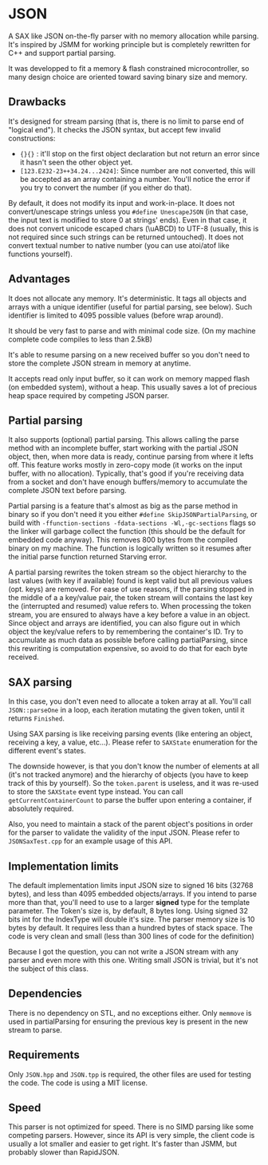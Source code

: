 # JSON
A SAX like JSON on-the-fly parser with no memory allocation while parsing.
It's inspired by JSMM for working principle but is completely rewritten for C++ and support partial parsing.
 
It was developped to fit a memory & flash constrained microcontroller, so many design choice are oriented toward saving binary size and memory.

## Drawbacks
It's designed for stream parsing (that is, there is no limit to parse end of "logical end").
It checks the JSON syntax, but accept few invalid constructions:

 - `{}{}` : it'll stop on the first object declaration but not return an error since it hasn't seen the other object yet.
 - `[123.E232-23++34.24...2424]`: Since number are not converted, this will be accepted as an array containing a number. You'll notice the error if you try to convert the number (if you either do that).
 
By default, it does not modify its input and work-in-place.
It does not convert/unescape strings unless you `#define UnescapeJSON` (in that case, the input text is modified to store 0 at strings' ends).
Even in that case, it does not convert unicode escaped chars (\uABCD) to UTF-8 (usually, this is not required since such strings can be returned untouched).
It does not convert textual number to native number (you can use atoi/atof like functions yourself).

## Advantages

It does not allocate any memory. It's deterministic.
It tags all objects and arrays with a unique identifier (useful for partial parsing, see below).
Such identifier is limited to 4095 possible values (before wrap around).


It should be very fast to parse and with minimal code size.
(On my machine complete code compiles to less than 2.5kB)

It's able to resume parsing on a new received buffer so you don't need to store the complete JSON stream in memory at anytime.

It accepts read only input buffer, so it can work on memory mapped flash (on embedded system), without a heap.
This usually saves a lot of precious heap space required by competing JSON parser.

## Partial parsing
It also supports (optional) partial parsing.
This allows calling the parse method with an incomplete buffer, start working with the partial JSON object, then, when more data is ready, continue parsing from where it lefts off.
This feature works mostly in zero-copy mode (it works on the input buffer, with no allocation).
Typically, that's good if you're receiving data from a socket and don't have enough buffers/memory to accumulate the complete JSON text before parsing.
 

Partial parsing is a feature that's almost as big as the parse method in binary so if you don't need it you either `#define SkipJSONPartialParsing`, or build with `-ffunction-sections -fdata-sections -Wl,-gc-sections` flags so the linker will garbage collect the function (this should be the default for embedded code anyway).
This removes 800 bytes from the compiled binary on my machine.
The function is logically written so it resumes after the initial parse function returned Starving error.
 

A partial parsing rewrites the token stream so the object hierarchy to the last values (with key if available) found is kept valid but all previous values (opt. keys) are removed. For ease of use reasons, if the parsing stopped in the middle of a a key/value pair,
the token stream will contains the last key the (interrupted and resumed) value refers to.
When processing the token stream, you are ensured to always have a key before a value in an object.
Since object and arrays are identified, you can also figure out in which object the key/value refers to by remembering the container's ID. Try to accumulate as much data as possible before calling partialParsing, since this rewriting is computation expensive, so avoid to do that for each byte received.

## SAX parsing
In this case, you don't even need to allocate a token array at all. You'll call `JSON::parseOne` in a loop, each iteration mutating the given token, until it returns `Finished`.

Using SAX parsing is like receiving parsing events (like entering an object, receiving a key, a value, etc...). 
Please refer to `SAXState` enumeration for the different event's states.

The downside however, is that you don't know the number of elements at all (it's not tracked anymore) and the hierarchy of objects (you have to
keep track of this by yourself). So the `token.parent` is useless, and it was re-used to store the `SAXState` event type instead.
You can call `getCurrentContainerCount` to parse the buffer upon entering a container, if absolutely required.

Also, you need to maintain a stack of the parent object's positions in order for the parser to validate the validity of the input JSON.
Please refer to `JSONSaxTest.cpp` for an example usage of this API.



## Implementation limits
The default implementation limits input JSON size to signed 16 bits (32768 bytes), and less than 4095 embedded objects/arrays.
If you intend to parse more than that, you'll need to use to a larger **signed** type for the template parameter.
The Token's size is, by default, 8 bytes long. Using signed 32 bits int for the IndexType will double it's size.
The parser memory size is 10 bytes by default. It requires less than a hundred bytes of stack space.
The code is very clean and small (less than 300 lines of code for the definition)


Because I got the question, you can not write a JSON stream with any parser and even more with this one.
Writing small JSON is trivial, but it's not the subject of this class.

## Dependencies
There is no dependency on STL, and no exceptions either.
Only `memmove` is used in partialParsing for ensuring the previous key is present in the new stream to parse.

## Requirements
Only `JSON.hpp` and `JSON.tpp` is required, the other files are used for testing the code. The code is using a MIT license.

## Speed
This parser is not optimized for speed. There is no SIMD parsing like some competing parsers. 
However, since its API is very simple, the client code is usually a lot smaller and easier to get right.
It's faster than JSMM, but probably slower than RapidJSON. 

